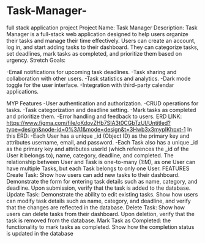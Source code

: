 # Task-Manager-
full stack application project 
Project Name: Task Manager
Description:
Task Manager is a full-stack web application designed to help users organize their tasks and manage their time effectively. Users can create an account, log in, and start adding tasks to their dashboard. They can categorize tasks, set deadlines, mark tasks as completed, and prioritize them based on urgency.
Stretch Goals:

-Email notifications for upcoming task deadlines.
-Task sharing and collaboration with other users.
-Task statistics and analytics.
-Dark mode toggle for the user interface.
-Integration with third-party calendar applications.

MYP Features 
-User authentication and authorization.
-CRUD operations for tasks.
-Task categorization and deadline setting.
-Mark tasks as completed and prioritize them.
-Error handling and feedback to users.
ERD LINK: https://www.figma.com/file/oKdovZHb7SIA3t0CGbTzUI/Untitled?type=design&node-id=0%3A1&mode=design&t=3Hwb3x3mypIKhpxt-1
In this ERD: 
-Each User has a unique _id (Object ID) as the primary key and attributes username, email, and password.
-Each Task also has a unique _id as the primary key and attributes userId (which references the _id of the User it belongs to), name, category, deadline, and completed.
The relationship between User and Task is one-to-many (1:M), as one User can have multiple Tasks, but each Task belongs to only one User.
FEATURES
Create Task: Show how users can add new tasks to their dashboard. Demonstrate the form for entering task details such as name, category, and deadline. Upon submission, verify that the task is added to the database.
Update Task: Demonstrate the ability to edit existing tasks. Show how users can modify task details such as name, category, and deadline, and verify that the changes are reflected in the database.
Delete Task: Show how users can delete tasks from their dashboard. Upon deletion, verify that the task is removed from the database.
Mark Task as Completed: the functionality to mark tasks as completed. Show how the completion status is updated in the database

